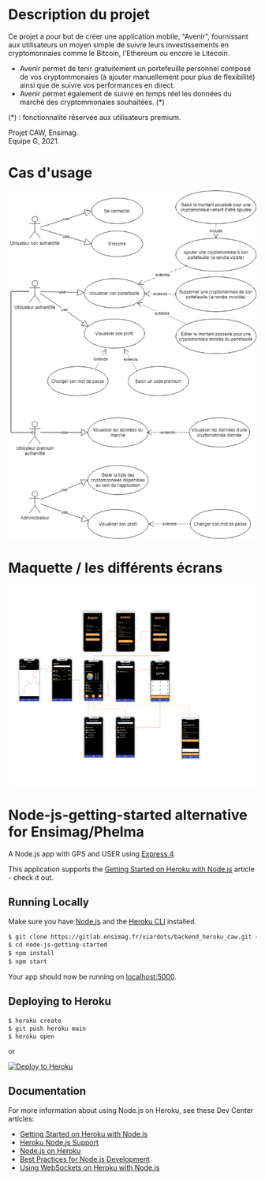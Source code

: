 # Description du projet

Ce projet a pour but de créer une application mobile, "Avenir", fournissant aux utilisateurs un moyen simple de suivre leurs investissements en cryptomonnaies comme le Bitcoin, l'Ethereum ou encore le Litecoin.  

* Avenir permet de tenir gratuitement un portefeuille personnel composé de vos cryptommonaies (à ajouter manuellement pour plus de flexibilité) ainsi que de suivre vos performances en direct.  
* Avenir permet également de suivre en temps réel les données du marché des cryptommonaies souhaitées. (*)  

(*) : fonctionnalité réservée aux utilisateurs premium.  

Projet CAW, Ensimag.  
Equipe G, 2021.  

# Cas d'usage

![Diagramme de cas d'usage](./doc/UseCase.png)

# Maquette / les différents écrans

![Maquette](./doc/MockUp.png)





# Node-js-getting-started alternative for Ensimag/Phelma 

A Node.js app with GPS and USER using [Express 4](http://expressjs.com/).

This application supports the [Getting Started on Heroku with Node.js](https://devcenter.heroku.com/articles/getting-started-with-nodejs) article - check it out.

## Running Locally

Make sure you have [Node.js](http://nodejs.org/) and the [Heroku CLI](https://cli.heroku.com/) installed.

```sh
$ git clone https://gitlab.ensimag.fr/viardots/backend_heroku_caw.git # or clone your own fork
$ cd node-js-getting-started
$ npm install
$ npm start
```

Your app should now be running on [localhost:5000](http://localhost:5000/).

## Deploying to Heroku

```
$ heroku create
$ git push heroku main
$ heroku open
```
or

[![Deploy to Heroku](https://www.herokucdn.com/deploy/button.png)](https://heroku.com/deploy)

## Documentation

For more information about using Node.js on Heroku, see these Dev Center articles:

- [Getting Started on Heroku with Node.js](https://devcenter.heroku.com/articles/getting-started-with-nodejs)
- [Heroku Node.js Support](https://devcenter.heroku.com/articles/nodejs-support)
- [Node.js on Heroku](https://devcenter.heroku.com/categories/nodejs)
- [Best Practices for Node.js Development](https://devcenter.heroku.com/articles/node-best-practices)
- [Using WebSockets on Heroku with Node.js](https://devcenter.heroku.com/articles/node-websockets)
